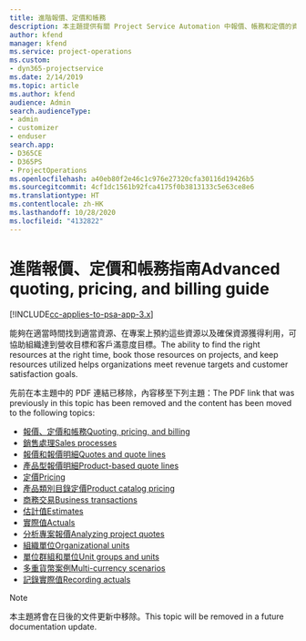 ```yaml
---
title: 進階報價、定價和帳務
description: 本主題提供有關 Project Service Automation 中報價、帳務和定價的資訊。
author: kfend
manager: kfend
ms.service: project-operations
ms.custom:
- dyn365-projectservice
ms.date: 2/14/2019
ms.topic: article
ms.author: kfend
audience: Admin
search.audienceType:
- admin
- customizer
- enduser
search.app:
- D365CE
- D365PS
- ProjectOperations
ms.openlocfilehash: a40eb80f2e46c1c976e27320cfa30116d19426b5
ms.sourcegitcommit: 4cf1dc1561b92fca4175f0b3813133c5e63ce8e6
ms.translationtype: HT
ms.contentlocale: zh-HK
ms.lasthandoff: 10/28/2020
ms.locfileid: "4132822"
---
```

# <a name="advanced-quoting-pricing-and-billing-guide"></a><span data-ttu-id="fe552-103">進階報價、定價和帳務指南</span><span class="sxs-lookup"><span data-stu-id="fe552-103">Advanced quoting, pricing, and billing guide</span></span>

[!INCLUDE[cc-applies-to-psa-app-3.x](../../includes/cc-applies-to-psa-app-3x.md)]

<span data-ttu-id="fe552-104">能夠在適當時間找到適當資源、在專案上預約這些資源以及確保資源獲得利用，可協助組織達到營收目標和客戶滿意度目標。</span><span class="sxs-lookup"><span data-stu-id="fe552-104">The ability to find the right resources at the right time, book those resources on projects, and keep resources utilized helps organizations meet revenue targets and customer satisfaction goals.</span></span> 

<span data-ttu-id="fe552-105">先前在本主題中的 PDF 連結已移除，內容移至下列主題：</span><span class="sxs-lookup"><span data-stu-id="fe552-105">The PDF link that was previously in this topic has been removed and the content has been moved to the following topics:</span></span>

- [<span data-ttu-id="fe552-106">報價、定價和帳務</span><span class="sxs-lookup"><span data-stu-id="fe552-106">Quoting, pricing, and billing</span></span>](../quote-bill-price.md)
- [<span data-ttu-id="fe552-107">銷售處理</span><span class="sxs-lookup"><span data-stu-id="fe552-107">Sales processes</span></span>](../basic-sales-process.md)
- [<span data-ttu-id="fe552-108">報價和報價明細</span><span class="sxs-lookup"><span data-stu-id="fe552-108">Quotes and quote lines</span></span>](../basic-quote-lines.md)
- [<span data-ttu-id="fe552-109">產品型報價明細</span><span class="sxs-lookup"><span data-stu-id="fe552-109">Product-based quote lines</span></span>](../product-based-quote-lines.md)
- [<span data-ttu-id="fe552-110">定價</span><span class="sxs-lookup"><span data-stu-id="fe552-110">Pricing</span></span>](../basic-pricing.md)
- [<span data-ttu-id="fe552-111">產品類別目錄定價</span><span class="sxs-lookup"><span data-stu-id="fe552-111">Product catalog pricing</span></span>](../product-catalog-pricing.md)
- [<span data-ttu-id="fe552-112">商務交易</span><span class="sxs-lookup"><span data-stu-id="fe552-112">Business transactions</span></span>](../basic-business-transactions.md)
- [<span data-ttu-id="fe552-113">估計值</span><span class="sxs-lookup"><span data-stu-id="fe552-113">Estimates</span></span>](../estimates.md)
- [<span data-ttu-id="fe552-114">實際值</span><span class="sxs-lookup"><span data-stu-id="fe552-114">Actuals</span></span>](../actuals.md)
- [<span data-ttu-id="fe552-115">分析專案報價</span><span class="sxs-lookup"><span data-stu-id="fe552-115">Analyzing project quotes</span></span>](../basic-analyzing-quotes.md)
- [<span data-ttu-id="fe552-116">組織單位</span><span class="sxs-lookup"><span data-stu-id="fe552-116">Organizational units</span></span>](../advanced-organizational.md)
- [<span data-ttu-id="fe552-117">單位群組和單位</span><span class="sxs-lookup"><span data-stu-id="fe552-117">Unit groups and units</span></span>](../advanced-units.md)
- [<span data-ttu-id="fe552-118">多重貨幣案例</span><span class="sxs-lookup"><span data-stu-id="fe552-118">Multi-currency scenarios</span></span>](../advanced-currency.md)
- [<span data-ttu-id="fe552-119">記錄實際值</span><span class="sxs-lookup"><span data-stu-id="fe552-119">Recording actuals</span></span>](../advanced-actuals.md)

> [!NOTE]
> <span data-ttu-id="fe552-120">本主題將會在日後的文件更新中移除。</span><span class="sxs-lookup"><span data-stu-id="fe552-120">This topic will be removed in a future documentation update.</span></span> 
